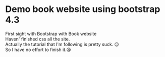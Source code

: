 # Demo book website using bootstrap 4.3
First sight with Bootstrap with Book website  
Haven' finished css all the site.  
Actually the tutorial that I'm following is pretty suck. 😑  
So I have no effort to finish it.😫  
